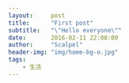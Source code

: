 ```yaml
---
layout:     post
title:      "First post"
subtitle:   "\"Hello everyone\""
date:       2016-02-11 22:08:00
author:     "Scalpel"
header-img: "img/home-bg-o.jpg"
tags:
    - 生活
---
```


